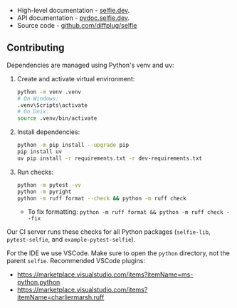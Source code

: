 - High-level documentation - [selfie.dev](https://selfie.dev/py/get-started).
- API documentation - [pydoc.selfie.dev](https://pydoc.selfie.dev/namespaces).
- Source code - [github.com/diffplug/selfie](https://github.com/diffplug/selfie)

## Contributing

Dependencies are managed using Python's venv and uv:

1. Create and activate virtual environment:
   ```bash
   python -m venv .venv
   # On Windows:
   .venv\Scripts\activate
   # On Unix:
   source .venv/bin/activate
   ```

2. Install dependencies:
   ```bash
   python -m pip install --upgrade pip
   pip install uv
   uv pip install -r requirements.txt -r dev-requirements.txt
   ```

3. Run checks:
   ```bash
   python -m pytest -vv
   python -m pyright
   python -m ruff format --check && python -m ruff check
   ```
   - To fix formatting: `python -m ruff format && python -m ruff check --fix`

Our CI server runs these checks for all Python packages (`selfie-lib`, `pytest-selfie`, and `example-pytest-selfie`).

For the IDE we use VSCode. Make sure to open the `python` directory, not the parent `selfie`. Recommended VSCode plugins:

- https://marketplace.visualstudio.com/items?itemName=ms-python.python
- https://marketplace.visualstudio.com/items?itemName=charliermarsh.ruff
